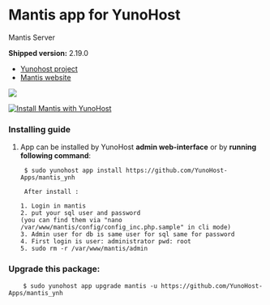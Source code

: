 # Mantis app for YunoHost
Mantis Server

**Shipped version:** 2.19.0

- [Yunohost project](https://yunohost.org)
- [Mantis website](https://www.mantisbt.org/)

![](https://www.mantisbt.org/images/mantis_logo_262x90.png)


[![Install Mantis with YunoHost](https://install-app.yunohost.org/install-with-yunohost.png)](https://install-app.yunohost.org/?app=mantis)

### Installing guide

 1. App can be installed by YunoHost **admin web-interface** or by **running following command**:

         $ sudo yunohost app install https://github.com/YunoHost-Apps/mantis_ynh
         
         After install :
 
        1. Login in mantis
        2. put your sql user and password 
        (you can find them via "nano /var/www/mantis/config/config_inc.php.sample" in cli mode)
        3. Admin user for db is same user for sql same for password
        4. First login is user: administrator pwd: root
        5. sudo rm -r /var/www/mantis/admin

 
### Upgrade this package:

        $ sudo yunohost app upgrade mantis -u https://github.com/YunoHost-Apps/mantis_ynh

